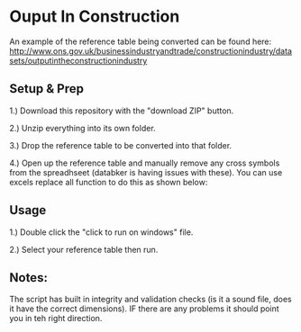 # Ouput In Construction

An example of the reference table being converted can be found here: http://www.ons.gov.uk/businessindustryandtrade/constructionindustry/datasets/outputintheconstructionindustry


## Setup & Prep
1.) Download this repository with the "download ZIP" button.

2.) Unzip everything into its own folder.

3.) Drop the reference table to be converted into that folder.

4.) Open up the reference table and manually remove any cross symbols from the spreadhseet (databker is having issues with these). You can use excels replace all function to do this as shown below:

## Usage
1.) Double click the "click to run on windows" file.

2.) Select your reference table then run.

## Notes:
The script has built in integrity and validation checks (is it a sound file, does it have the correct dimensions). IF there are any problems it should point you in teh right direction.

